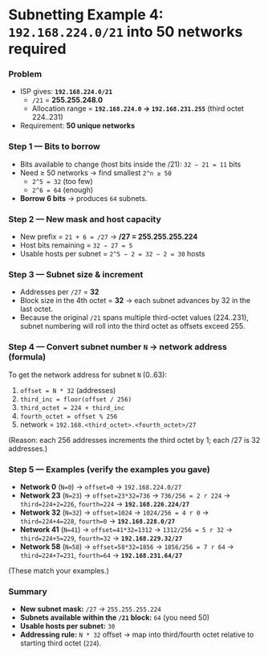 # Subnetting Example 4:<br>`192.168.224.0/21` into 50 networks required

### Problem
- ISP gives: **`192.168.224.0/21`**
  - `/21` = **255.255.248.0**
  - Allocation range = **`192.168.224.0` → `192.168.231.255`** (third octet 224..231)
- Requirement: **50 unique networks**

### Step 1 — Bits to borrow
- Bits available to change (host bits inside the /21): `32 − 21 = 11` bits
- Need ≥ 50 networks → find smallest `2^n ≥ 50`
  - `2^5 = 32` (too few)
  - `2^6 = 64` (enough)
- **Borrow 6 bits** → produces `64` subnets.

### Step 2 — New mask and host capacity
- New prefix = `21 + 6 = /27` → **/27 = 255.255.255.224**
- Host bits remaining = `32 − 27 = 5`
- Usable hosts per subnet = `2^5 − 2 = 32 − 2 = 30` hosts

### Step 3 — Subnet size & increment
- Addresses per `/27` = **32**
- Block size in the 4th octet = **32** → each subnet advances by 32 in the last octet.
- Because the original `/21` spans multiple third-octet values (224..231), subnet numbering will roll into the third octet as offsets exceed 255.

### Step 4 — Convert subnet number `N` → network address (formula)
To get the network address for subnet `N` (0..63):

1. `offset = N * 32` (addresses)
2. `third_inc = floor(offset / 256)`
3. `third_octet = 224 + third_inc`
4. `fourth_octet = offset % 256`
5. network = `192.168.<third_octet>.<fourth_octet>/27`

(Reason: each 256 addresses increments the third octet by 1; each /27 is 32 addresses.)

### Step 5 — Examples (verify the examples you gave)
- **Network 0** (`N=0`) → `offset=0` → `192.168.224.0/27`
- **Network 23** (`N=23`) → `offset=23*32=736` → `736/256 = 2 r 224` → `third=224+2=226`, `fourth=224` → **`192.168.226.224/27`**
- **Network 32** (`N=32`) → `offset=1024` → `1024/256 = 4 r 0` → `third=224+4=228`, `fourth=0` → **`192.168.228.0/27`**
- **Network 41** (`N=41`) → `offset=41*32=1312` → `1312/256 = 5 r 32` → `third=224+5=229`, `fourth=32` → **`192.168.229.32/27`**
- **Network 58** (`N=58`) → `offset=58*32=1856` → `1856/256 = 7 r 64` → `third=224+7=231`, `fourth=64` → **`192.168.231.64/27`**

(These match your examples.)

### Summary
- **New subnet mask:** `/27` → `255.255.255.224`
- **Subnets available within the `/21` block:** `64` (you need 50)
- **Usable hosts per subnet:** `30`
- **Addressing rule:** `N * 32` offset → map into third/fourth octet relative to starting third octet (`224`).